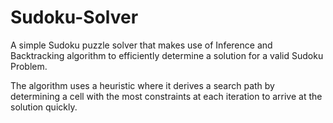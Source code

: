 # Sudoku-Solver
A simple Sudoku puzzle solver that makes use of Inference and Backtracking algorithm to efficiently determine a solution for a valid Sudoku Problem.

The algorithm uses a heuristic where it derives a search path by determining a cell with the most constraints at each iteration to arrive at the solution quickly. 
